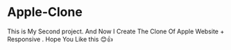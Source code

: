 # Apple-Clone
This is My Second project. And Now I Create The Clone Of Apple Website + Responsive . Hope You Like this 😊👍
